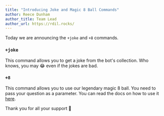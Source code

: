 ```yaml
---
title: "Introducing Joke and Magic 8 Ball Commands"
author: Reece Dunham
author_title: Team Lead
author_url: https://rdil.rocks/
---
```


Today we are announcing the `+joke` and `+8` commands.

### `+joke`

This command allows you to get a joke from the bot's collection. Who knows, you may :joy: even if the jokes are bad.

### `+8`

This command allows you to use our legendary magic 8 ball. You need to pass your question as a parameter.
You can read the docs on how to use it [here](../commands.md#fun).

Thank you for all your support :pray:

